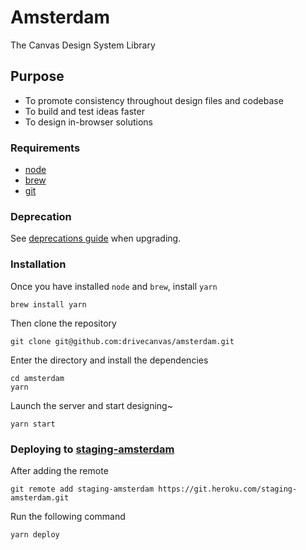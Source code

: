 # Amsterdam

The Canvas Design System Library

## Purpose

* To promote consistency throughout design files and codebase
* To build and test ideas faster
* To design in-browser solutions

### Requirements

* [node](https://nodejs.org/en/)
* [brew](https://brew.sh/)
* [git](https://git-scm.com/)

### Deprecation

See [deprecations guide](https://github.com/drivecanvas/amsterdam/blob/master/DEPRECATION.md) when upgrading.

### Installation

Once you have installed `node` and `brew`, install `yarn`

```
brew install yarn
```

Then clone the repository

```
git clone git@github.com:drivecanvas/amsterdam.git
```

Enter the directory and install the dependencies

```
cd amsterdam
yarn
```

Launch the server and start designing~

```
yarn start
```

### Deploying to [staging-amsterdam](https://staging-amsterdam.herokuapp.com/)

After adding the remote

```
git remote add staging-amsterdam https://git.heroku.com/staging-amsterdam.git
```

Run the following command

```
yarn deploy
```
